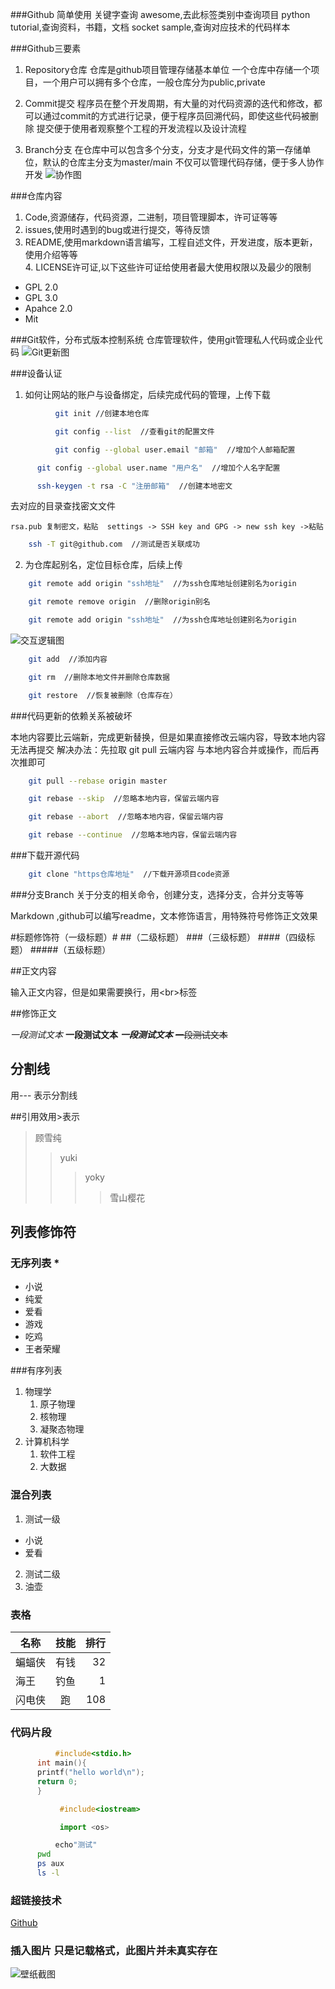 ###Github 简单使用
关键字查询  awesome,去此标签类别中查询项目
python tutorial,查询资料，书籍，文档
socket sample,查询对应技术的代码样本

###Github三要素
1. Repository仓库
仓库是github项目管理存储基本单位
一个仓库中存储一个项目，一个用户可以拥有多个仓库，一般仓库分为public,private

2. Commit提交
程序员在整个开发周期，有大量的对代码资源的迭代和修改，都可以通过commit的方式进行记录，便于程序员回溯代码，即使这些代码被删除
提交便于使用者观察整个工程的开发流程以及设计流程

3. Branch分支
在仓库中可以包含多个分支，分支才是代码文件的第一存储单位，默认的仓库主分支为master/main
不仅可以管理代码存储，便于多人协作开发
![协作图](C;//Users//lenovo//Desktop//1.jpg )

###仓库内容
1. Code,资源储存，代码资源，二进制，项目管理脚本，许可证等等
2. issues,使用时遇到的bug或进行提交，等待反馈
3. README,使用markdown语言编写，工程自述文件，开发进度，版本更新，使用介绍等等<br>4. LICENSE许可证,以下这些许可证给使用者最大使用权限以及最少的限制
* GPL 2.0
 * GPL 3.0
  * Apahce 2.0
   * Mit

###Git软件，分布式版本控制系统
仓库管理软件，使用git管理私人代码或企业代码
![Git更新图](C;//Users//lenovo//Desktop//2.jpg )

###设备认证
1. 如何让网站的账户与设备绑定，后续完成代码的管理，上传下载
```bash
          git init //创建本地仓库
```
```bash
          git config --list  //查看git的配置文件
```
```bash
       	  git config --global user.email "邮箱"  //增加个人邮箱配置
```
```bash
	  git config --global user.name "用户名"  //增加个人名字配置
```
```bash
	  ssh-keygen -t rsa -C "注册邮箱"  //创建本地密文
```
去对应的目录查找密文文件

	rsa.pub 复制密文，粘贴  settings -> SSH key and GPG -> new ssh key ->粘贴
```bash
	ssh -T git@github.com  //测试是否关联成功
```

2. 为仓库起别名，定位目标仓库，后续上传
```bash
	git remote add origin "ssh地址"  //为ssh仓库地址创建别名为origin
```
```bash
	git remote remove origin  //删除origin别名
```
```bash
	git remote add origin "ssh地址"  //为ssh仓库地址创建别名为origin
```


![交互逻辑图](C;//Users//lenovo//Desktop//3.jpg )

```bash
	git add  //添加内容
```
```bash
	git rm  //删除本地文件并删除仓库数据
```
```bash
	git restore  //恢复被删除（仓库存在）
```

###代码更新的依赖关系被破坏

本地内容要比云端新，完成更新替换，但是如果直接修改云端内容，导致本地内容无法再提交
解决办法：先拉取 git pull 云端内容 与本地内容合并或操作，而后再次推即可

```bash
	git pull --rebase origin master
```
```bash
	git rebase --skip  //忽略本地内容，保留云端内容
```
```bash
	git rebase --abort  //忽略本地内容，保留云端内容
```
```bash
	git rebase --continue  //忽略本地内容，保留云端内容
```

###下载开源代码
```bash
	git clone "https仓库地址"  //下载开源项目code资源
```


###分支Branch
关于分支的相关命令，创建分支，选择分支，合并分支等等


Markdown ,github可以编写readme，文本修饰语言，用特殊符号修饰正文效果<br>

#标题修饰符（一级标题）\#
##（二级标题）
###（三级标题）
####（四级标题）
#####（五级标题）

##正文内容

输入正文内容，但是如果需要换行，用\<br\>标签

##修饰正文

*一段测试文本*
**一段测试文本**
***一段测试文本***
~~一段测试文本~~

## 分割线

用\-\-\- 表示分割线

##引用效用\>表示
> 顾雪纯
>> yuki
>>> yoky
>>>> 雪山樱花

## 列表修饰符
### 无序列表 \*
* 小说
 * 纯爱
  * 爱看
* 游戏
 * 吃鸡
 * 王者荣耀

###有序列表
1. 物理学
   1. 原子物理
   2. 核物理
   3. 凝聚态物理
2. 计算机科学
   1. 软件工程
   2. 大数据

### 混合列表
1. 测试一级
* 小说
 * 爱看
2. 测试二级
 1. 油壶

### 表格
名称|技能|排行
--|:--:|--:
蝙蝠侠|有钱|32
海王|钓鱼|1
闪电侠|跑|108

### 代码片段

```c
          #include<stdio.h>
	  int main(){
	  printf("hello world\n");
	  return 0;
	  }
```
```cpp
           #include<iostream>
```
```python
           import <os>
```
```bash
          echo"测试"
	  pwd
	  ps aux
	  ls -l
```

### 超链接技术
[Github](https://www.github.com "点击访问")

### 插入图片 只是记载格式，此图片并未真实存在
![壁纸截图](C;//Users//cui88//Desktop//1.jpg )


